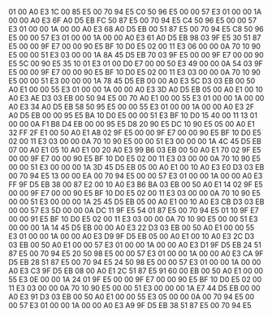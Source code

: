 01 00 A0 E3 1C 00 85 E5 00 70 94 E5 C0 50 96 E5 00 00 57 E3 01 00 00 1A 00 00 A0 E3 6F A0 D5 EB FC 50 87 E5 00 70 94 E5 C4 50 96 E5 00 00 57 E3 01 00 00 1A 00 00 A0 E3 68 A0 D5 EB 00 51 87 E5 00 70 94 E5 C8 50 96 E5 00 00 57 E3 01 00 00 1A 00 00 A0 E3 61 A0 D5 EB 98 03 9F E5 30 51 87 E5 00 00 9F E7 00 00 90 E5 BF 10 D0 E5 02 00 11 E3 06 00 00 0A 70 10 90 E5 00 00 51 E3 03 00 00 1A 8A 45 D5 EB 70 03 9F E5 00 00 9F E7 00 00 90 E5 5C 00 90 E5 35 10 01 E3 01 00 D0 E7 00 00 50 E3 49 00 00 0A 54 03 9F E5 00 00 9F E7 00 00 90 E5 BF 10 D0 E5 02 00 11 E3 03 00 00 0A 70 10 90 E5 00 00 51 E3 00 00 00 1A 78 45 D5 EB 00 00 A0 E3 5C D3 03 EB 00 50 A0 E1 00 00 55 E3 01 00 00 1A 00 00 A0 E3 3D A0 D5 EB 05 00 A0 E1 00 10 A0 E3 AE D3 03 EB 00 50 94 E5 00 70 A0 E1 00 00 55 E3 01 00 00 1A 00 00 A0 E3 34 A0 D5 EB 58 50 95 E5 00 00 55 E3 01 00 00 1A 00 00 A0 E3 2F A0 D5 EB 00 00 95 E5 BA 10 D0 E5 00 00 51 E3 BF 10 D0 15 40 00 11 13 01 00 00 0A F1 B8 D4 EB 00 00 95 E5 D8 20 90 E5 DC 10 90 E5 05 00 A0 E1 32 FF 2F E1 00 50 A0 E1 A8 02 9F E5 00 00 9F E7 00 00 90 E5 BF 10 D0 E5 02 00 11 E3 03 00 00 0A 70 10 90 E5 00 00 51 E3 00 00 00 1A 4C 45 D5 EB 07 00 A0 E1 05 10 A0 E1 00 20 A0 E3 99 B6 03 EB 00 50 A0 E1 70 02 9F E5 00 00 9F E7 00 00 90 E5 BF 10 D0 E5 02 00 11 E3 03 00 00 0A 70 10 90 E5 00 00 51 E3 00 00 00 1A 3D 45 D5 EB 05 00 A0 E1 00 10 A0 E3 E0 D3 03 EB 00 70 94 E5 13 00 00 EA 00 70 94 E5 00 00 57 E3 01 00 00 1A 00 00 A0 E3 FF 9F D5 EB 38 00 87 E2 00 10 A0 E3 B6 BA 03 EB 00 50 A0 E1 14 02 9F E5 00 00 9F E7 00 00 90 E5 BF 10 D0 E5 02 00 11 E3 03 00 00 0A 70 10 90 E5 00 00 51 E3 00 00 00 1A 25 45 D5 EB 05 00 A0 E1 00 10 A0 E3 CB D3 03 EB 00 00 57 E3 5D 00 00 0A DC 11 9F E5 54 01 87 E5 00 70 94 E5 01 10 9F E7 00 00 91 E5 BF 10 D0 E5 02 00 11 E3 03 00 00 0A 70 10 90 E5 00 00 51 E3 00 00 00 1A 14 45 D5 EB 00 00 A0 E3 22 D3 03 EB 00 50 A0 E1 00 00 55 E3 01 00 00 1A 00 00 A0 E3 D9 9F D5 EB 05 00 A0 E1 00 10 A0 E3 2C D3 03 EB 00 50 A0 E1 00 00 57 E3 01 00 00 1A 00 00 A0 E3 D1 9F D5 EB 24 51 87 E5 00 70 94 E5 20 50 98 E5 00 00 57 E3 01 00 00 1A 00 00 A0 E3 CA 9F D5 EB 28 51 87 E5 00 70 94 E5 24 50 98 E5 00 00 57 E3 01 00 00 1A 00 00 A0 E3 C3 9F D5 EB 08 00 A0 E1 2C 51 87 E5 91 60 00 EB 00 50 A0 E1 00 00 55 E3 0E 00 00 1A 24 01 9F E5 00 00 9F E7 00 00 90 E5 BF 10 D0 E5 02 00 11 E3 03 00 00 0A 70 10 90 E5 00 00 51 E3 00 00 00 1A E7 44 D5 EB 00 00 A0 E3 91 D3 03 EB 00 50 A0 E1 00 00 55 E3 05 00 00 0A 00 70 94 E5 00 00 57 E3 01 00 00 1A 00 00 A0 E3 A9 9F D5 EB 38 51 87 E5 00 70 94 E5
